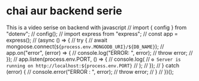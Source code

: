 # chai aur backend serie

This is a video serise on backend with javascript
// import { config } from "dotenv";
// config();
// import express from "express";
// const app = express();
// (async () => {
// try {
// await mongoose.connect(`${process.env.MONGODB_URI}/${DB_NAME}`);
// app.on("error", (error) => {
// console.log("ERROR: ", error);
// throw error;
// });
// app.listen(process.env.PORT, () => {
// console.log(
// `⚙︎ Server is running on http://localhost:${process.env.PORT}`
// );
// });
// } catch (error) {
// console.error("ERROR : ", error);
// throw error;
// }
// })();
